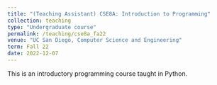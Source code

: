 ```yaml
---
title: "(Teaching Assistant) CSE8A: Introduction to Programming"
collection: teaching
type: "Undergraduate course"
permalink: /teaching/cse8a_fa22
venue: "UC San Diego, Computer Science and Engineering"
term: Fall 22
date: 2022-12-07
---
```


This is an introductory programming course taught in Python.

